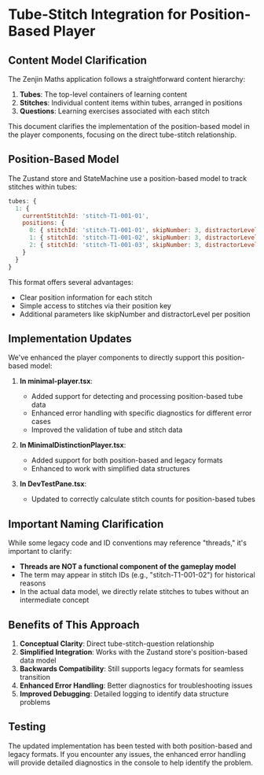 # Tube-Stitch Integration for Position-Based Player

## Content Model Clarification

The Zenjin Maths application follows a straightforward content hierarchy:

1. **Tubes**: The top-level containers of learning content
2. **Stitches**: Individual content items within tubes, arranged in positions
3. **Questions**: Learning exercises associated with each stitch

This document clarifies the implementation of the position-based model in the player components, focusing on the direct tube-stitch relationship.

## Position-Based Model

The Zustand store and StateMachine use a position-based model to track stitches within tubes:

```javascript
tubes: {
  1: {
    currentStitchId: 'stitch-T1-001-01',
    positions: {
      0: { stitchId: 'stitch-T1-001-01', skipNumber: 3, distractorLevel: 'L1' },
      1: { stitchId: 'stitch-T1-001-02', skipNumber: 3, distractorLevel: 'L1' },
      2: { stitchId: 'stitch-T1-001-03', skipNumber: 3, distractorLevel: 'L1' }
    }
  }
}
```

This format offers several advantages:
- Clear position information for each stitch
- Simple access to stitches via their position key
- Additional parameters like skipNumber and distractorLevel per position

## Implementation Updates

We've enhanced the player components to directly support this position-based model:

1. **In minimal-player.tsx**:
   - Added support for detecting and processing position-based tube data
   - Enhanced error handling with specific diagnostics for different error cases
   - Improved the validation of tube and stitch data

2. **In MinimalDistinctionPlayer.tsx**:
   - Added support for both position-based and legacy formats
   - Enhanced to work with simplified data structures

3. **In DevTestPane.tsx**:
   - Updated to correctly calculate stitch counts for position-based tubes

## Important Naming Clarification

While some legacy code and ID conventions may reference "threads," it's important to clarify:

- **Threads are NOT a functional component of the gameplay model**
- The term may appear in stitch IDs (e.g., "stitch-T1-001-02") for historical reasons
- In the actual data model, we directly relate stitches to tubes without an intermediate concept

## Benefits of This Approach

1. **Conceptual Clarity**: Direct tube-stitch-question relationship
2. **Simplified Integration**: Works with the Zustand store's position-based data model
3. **Backwards Compatibility**: Still supports legacy formats for seamless transition
4. **Enhanced Error Handling**: Better diagnostics for troubleshooting issues
5. **Improved Debugging**: Detailed logging to identify data structure problems

## Testing

The updated implementation has been tested with both position-based and legacy formats. If you encounter any issues, the enhanced error handling will provide detailed diagnostics in the console to help identify the problem.